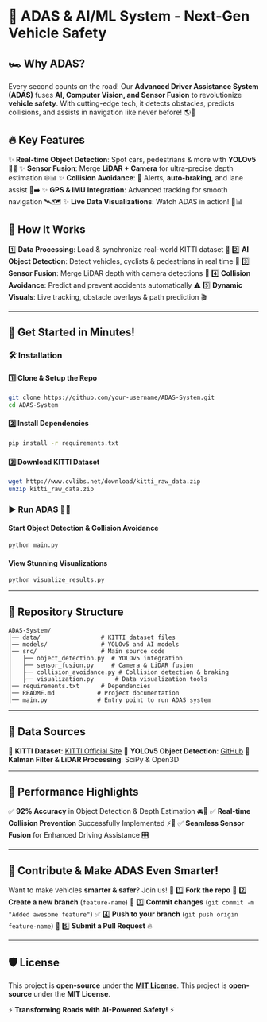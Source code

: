 # 🚀 ADAS & AI/ML System - Next-Gen Vehicle Safety

## 🏎️ Why ADAS?
Every second counts on the road! Our **Advanced Driver Assistance System (ADAS)** fuses **AI, Computer Vision, and Sensor Fusion** to revolutionize **vehicle safety**. With cutting-edge tech, it detects obstacles, predicts collisions, and assists in navigation like never before! 🌎🚦

## 🔥 Key Features
✨ **Real-time Object Detection**: Spot cars, pedestrians & more with **YOLOv5** 📸🚗
✨ **Sensor Fusion**: Merge **LiDAR + Camera** for ultra-precise depth estimation 🌐📊
✨ **Collision Avoidance**: 🚨 Alerts, **auto-braking**, and lane assist 🛑➡️
✨ **GPS & IMU Integration**: Advanced tracking for smooth navigation 🛰️🗺️
✨ **Live Data Visualizations**: Watch ADAS in action! 🎥📊

## 🏁 How It Works
1️⃣ **Data Processing**: Load & synchronize real-world KITTI dataset 📂
2️⃣ **AI Object Detection**: Detect vehicles, cyclists & pedestrians in real time 🤖
3️⃣ **Sensor Fusion**: Merge LiDAR depth with camera detections 🔄
4️⃣ **Collision Avoidance**: Predict and prevent accidents automatically ⚠️
5️⃣ **Dynamic Visuals**: Live tracking, obstacle overlays & path prediction 🎬

---
## 🚀 Get Started in Minutes!
### 🛠️ Installation
#### **1️⃣ Clone & Setup the Repo**
```bash
git clone https://github.com/your-username/ADAS-System.git
cd ADAS-System
```
#### **2️⃣ Install Dependencies**
```bash
pip install -r requirements.txt
```
#### **3️⃣ Download KITTI Dataset**
```bash
wget http://www.cvlibs.net/download/kitti_raw_data.zip
unzip kitti_raw_data.zip
```

### ▶️ Run ADAS 🚗💨
#### **Start Object Detection & Collision Avoidance**
```bash
python main.py
```
#### **View Stunning Visualizations**
```bash
python visualize_results.py
```

---
## 📁 Repository Structure
```
ADAS-System/
│── data/                 # KITTI dataset files
│── models/               # YOLOv5 and AI models
│── src/                  # Main source code
│   ├── object_detection.py  # YOLOv5 integration
│   ├── sensor_fusion.py     # Camera & LiDAR fusion
│   ├── collision_avoidance.py # Collision detection & braking
│   ├── visualization.py      # Data visualization tools
│── requirements.txt      # Dependencies
│── README.md            # Project documentation
│── main.py              # Entry point to run ADAS system
```

---
## 📡 Data Sources
📌 **KITTI Dataset**: [KITTI Official Site](http://www.cvlibs.net/datasets/kitti/)
📌 **YOLOv5 Object Detection**: [GitHub](https://github.com/ultralytics/yolov5)
📌 **Kalman Filter & LiDAR Processing**: SciPy & Open3D

---
## 🌟 Performance Highlights
✅ **92% Accuracy** in Object Detection & Depth Estimation 🚘🎯
✅ **Real-time Collision Prevention** Successfully Implemented ⚡🛑
✅ **Seamless Sensor Fusion** for Enhanced Driving Assistance 🎛️

---
## 🤝 Contribute & Make ADAS Even Smarter!
Want to make vehicles **smarter & safer**? Join us! 🚀
1️⃣ **Fork the repo** 🔄
2️⃣ **Create a new branch** (`feature-name`) 🌿
3️⃣ **Commit changes** (`git commit -m "Added awesome feature"`) ✅
4️⃣ **Push to your branch** (`git push origin feature-name`) 🚀
5️⃣ **Submit a Pull Request** 🔥

---
## 🛡️ License
This project is **open-source** under the **[MIT License](https://opensource.org/licenses/MIT)**.
This project is **open-source** under the **MIT License**. 


⚡ **Transforming Roads with AI-Powered Safety!** ⚡

